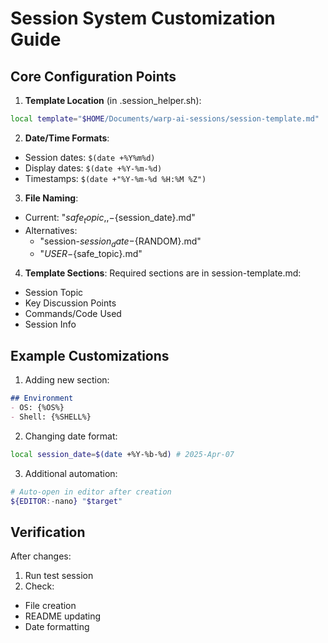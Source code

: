 # Session System Customization Guide

## Core Configuration Points

1. **Template Location** (in .session_helper.sh):
```bash
local template="$HOME/Documents/warp-ai-sessions/session-template.md"
```

2. **Date/Time Formats**:
- Session dates: `$(date +%Y%m%d)`
- Display dates: `$(date +%Y-%m-%d)`
- Timestamps: `$(date +"%Y-%m-%d %H:%M %Z")`

3. **File Naming**:
- Current: "${safe_topic,,}-${session_date}.md"
- Alternatives:
  - "session-${session_date}-${RANDOM}.md"
  - "${USER}-${safe_topic}.md"

4. **Template Sections**:
Required sections are in session-template.md:
- Session Topic
- Key Discussion Points  
- Commands/Code Used
- Session Info

## Example Customizations

1. Adding new section:
```markdown
## Environment
- OS: {%OS%}
- Shell: {%SHELL%}
```

2. Changing date format:
```bash
local session_date=$(date +%Y-%b-%d) # 2025-Apr-07
```

3. Additional automation:
```bash
# Auto-open in editor after creation
${EDITOR:-nano} "$target"
```

## Verification
After changes:
1. Run test session
2. Check:
- File creation
- README updating
- Date formatting

